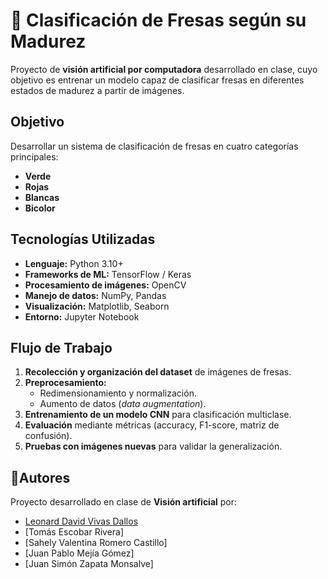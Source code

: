 # 🍓 Clasificación de Fresas según su Madurez  

Proyecto de **visión artificial por computadora** desarrollado en clase, cuyo objetivo es entrenar un modelo capaz de clasificar fresas en diferentes estados de madurez a partir de imágenes.  

## Objetivo  
Desarrollar un sistema de clasificación de fresas en cuatro categorías principales:  
- **Verde**  
- **Rojas**   
- **Blancas**
- **Bicolor**

## Tecnologías Utilizadas  
- **Lenguaje:** Python 3.10+  
- **Frameworks de ML:** TensorFlow / Keras  
- **Procesamiento de imágenes:** OpenCV  
- **Manejo de datos:** NumPy, Pandas  
- **Visualización:** Matplotlib, Seaborn  
- **Entorno:** Jupyter Notebook  

## Flujo de Trabajo  
1. **Recolección y organización del dataset** de imágenes de fresas.  
2. **Preprocesamiento:**  
   - Redimensionamiento y normalización.  
   - Aumento de datos (*data augmentation*).  
3. **Entrenamiento de un modelo CNN** para clasificación multiclase.  
4. **Evaluación** mediante métricas (accuracy, F1-score, matriz de confusión).  
5. **Pruebas con imágenes nuevas** para validar la generalización.

## 👨Autores  
Proyecto desarrollado en clase de **Visión artificial** por:  

- [Leonard David Vivas Dallos](https://github.com/leodavid0109)  
- [Tomás Escobar Rivera] 
- [Sahely Valentina Romero Castillo]
- [Juan Pablo Mejía Gómez]
- [Juan Simón Zapata Monsalve]
